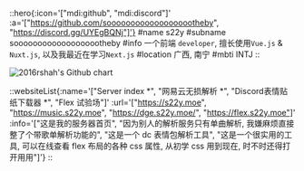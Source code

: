 ::hero{:icon='["mdi:github", "mdi:discord"]' :a='["https://github.com/sooooooooooooooooootheby", "https://discord.gg/UYEgBQNj"]'}
#name
s22y
#subname
sooooooooooooooooootheby
#info
一个前端 `developer`, 擅长使用`Vue.js` & `Nuxt.js`, 以及我最近在学习`Next.js`
#location
广西, 南宁
#mbti
INTJ
::

<img src="https://ghchart.rshah.org/d9908e/sooooooooooooooooootheby" alt="2016rshah's Github chart" />

::websiteList{:name='["Server index *", "网易云无损解析 *", "Discord表情贴纸下载器 *", "Flex 试验场"]' :url='["https://s22y.moe", "https://music.s22y.moe", "https://dge.s22y.moe/", "https://flex.s22y.moe"]' :info='["这是我的服务器首页", "因为别人的解析服务只有单曲解析, 我嫌麻烦直接整了个带歌单解析功能的", "这是一个 dc 表情包解析工具", "这是一个很实用的工具, 可以在线查看 flex 布局的各种 css 属性, 从初学 css 用到现在, 时不时还得打开用用"]'}
::
